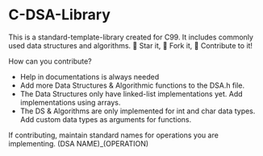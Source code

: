 # C-DSA-Library
This is a standard-template-library created for C99. It includes commonly used data structures and algorithms. 
🌟 Star it, 🍴 Fork it, 🤝 Contribute to it!

How can you contribute?
 - Help in documentations is always needed
 - Add more Data Structures & Algorithmic functions to the DSA.h file. 
 - The Data Structures only have linked-list implementations yet. Add implementations using arrays.
 - The DS & Algorithms are only implemented for int and char data types. Add custom data types as arguments for functions.
 
If contributing, maintain standard names for operations you are implementing. (DSA NAME)_(OPERATION)
